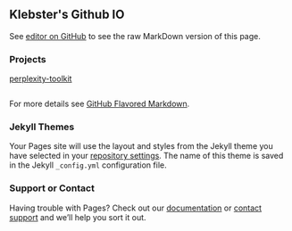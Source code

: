 ## Klebster's Github IO

See [editor on GitHub](https://github.com/klebster2/kleber.github.io/edit/gh-pages/index.md) to see the raw MarkDown version of this page.

### Projects

[perplexity-toolkit](https://github.com/klebster2/perplexity-toolkit)

```markdown
```

For more details see [GitHub Flavored Markdown](https://guides.github.com/features/mastering-markdown/).

### Jekyll Themes

Your Pages site will use the layout and styles from the Jekyll theme you have selected in your [repository settings](https://github.com/klebster2/kleber.github.io/settings). The name of this theme is saved in the Jekyll `_config.yml` configuration file.

### Support or Contact

Having trouble with Pages? Check out our [documentation](https://docs.github.com/categories/github-pages-basics/) or [contact support](https://github.com/contact) and we’ll help you sort it out.
